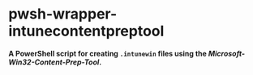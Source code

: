 # pwsh-wrapper-intunecontentpreptool

**A PowerShell script for creating `.intunewin` files using the *Microsoft-Win32-Content-Prep-Tool*.**